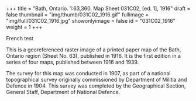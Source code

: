 +++
title = "Bath, Ontario. 1:63,360. Map Sheet 031C02, [ed. 1], 1916"
draft = false
thumbnail = "img/thumb/031C02_1916.gif"
fullimage = "img/full/031C02_1916.jpg"
showonlyimage = false
id = "031C02_1916"
weight = 1
+++

French test

This is a georeferenced raster image of a printed paper map of the Bath, Ontario region (Sheet No. 63), published in 1916. It is the first edition in a series of four maps, published between 1916 and 1939.
<!--more-->

The survey for this map was conducted in 1907, as part of a national topographical survey originally commissioned by Department of Militia and Defence in 1904. This survey was completed by the Geographical Section, General Staff, Department of National Defence.

<!-- [View in Scholars GeoPortal](http://geo.scholarsportal.info/#r/details/_uri@=) | [Download original](http://geo.scholarsportal.info/proxy.html?http:__maps.scholarsportal.info/files/images/OpenContent/) -->